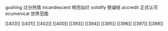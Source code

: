 




gushing 过分热情
incandescent 明亮灿烂
solidify 使凝结
accredit 正式认可
ecumenical 世界范围

[[403]]
[[401]]
[[402]]
[[400]]
[[393]]
[[394]]
[[395]]
[[396]]
[[397]]
[[398]]